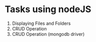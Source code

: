 # Tasks using nodeJS
1. Displaying Files and Folders
2. CRUD Operation
3. CRUD Operation (mongodb driver)
